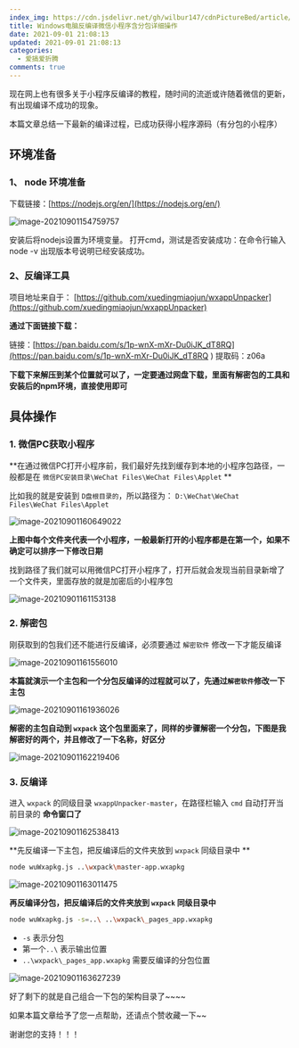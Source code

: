 ```yaml
---
index_img: https://cdn.jsdelivr.net/gh/wilbur147/cdnPictureBed/article/20210901163627.png
title: Windows电脑反编译微信小程序含分包详细操作
date: 2021-09-01 21:08:13
updated: 2021-09-01 21:08:13
categories:
  - 爱搞爱折腾
comments: true
---
```


现在网上也有很多关于小程序反编译的教程，随时间的流逝或许随着微信的更新，有出现编译不成功的现象。

本篇文章总结一下最新的编译过程，已成功获得小程序源码（有分包的小程序）



## 环境准备

### 1、 node 环境准备

下载链接：[https://nodejs.org/en/](https://nodejs.org/en/)

![image-20210901154759757](https://cdn.jsdelivr.net/gh/wilbur147/cdnPictureBed/article/20210901154800.png)



安装后将nodejs设置为环境变量。
打开cmd，测试是否安装成功：在命令行输入node -v 出现版本号说明已经安装成功。



### 2、反编译工具

项目地址来自于： [https://github.com/xuedingmiaojun/wxappUnpacker](https://github.com/xuedingmiaojun/wxappUnpacker) 



**通过下面链接下载：**

链接：[https://pan.baidu.com/s/1p-wnX-mXr-Du0iJK_dT8RQ](https://pan.baidu.com/s/1p-wnX-mXr-Du0iJK_dT8RQ ) 
提取码：z06a

**下载下来解压到某个位置就可以了，一定要通过网盘下载，里面有解密包的工具和安装后的npm环境，直接使用即可**



## 具体操作

### 1. 微信PC获取小程序

**在通过微信PC打开小程序前，我们最好先找到缓存到本地的小程序包路径，一般都是在 `微信PC安装目录\WeChat Files\WeChat Files\Applet` **

比如我的就是安装到 `D盘根目录的`，所以路径为： `D:\WeChat\WeChat Files\WeChat Files\Applet`

![image-20210901160649022](https://cdn.jsdelivr.net/gh/wilbur147/cdnPictureBed/article/20210901160649.png)



**上图中每个文件夹代表一个小程序，一般最新打开的小程序都是在第一个，如果不确定可以排序一下修改日期**



找到路径了我们就可以用微信PC打开小程序了，打开后就会发现当前目录新增了一个文件夹，里面存放的就是加密后的小程序包

![image-20210901161153138](https://cdn.jsdelivr.net/gh/wilbur147/cdnPictureBed/article/20210901161153.png)



### 2. 解密包

刚获取到的包我们还不能进行反编译，必须要通过 `解密软件` 修改一下才能反编译

![image-20210901161556010](https://cdn.jsdelivr.net/gh/wilbur147/cdnPictureBed/article/20210901161556.png) 





**本篇就演示一个主包和一个分包反编译的过程就可以了，先通过`解密软件`修改一下主包**

![image-20210901161936026](https://cdn.jsdelivr.net/gh/wilbur147/cdnPictureBed/article/20210901161936.png)



**解密的主包自动到 `wxpack` 这个包里面来了，同样的步骤解密一个分包，下图是我解密好的两个，并且修改了一下名称，好区分**

![image-20210901162219406](https://cdn.jsdelivr.net/gh/wilbur147/cdnPictureBed/article/20210901162219.png)





### 3. 反编译

进入 `wxpack` 的同级目录 `wxappUnpacker-master`，在路径栏输入 `cmd` 自动打开当前目录的 **命令窗口了**

![image-20210901162538413](https://cdn.jsdelivr.net/gh/wilbur147/cdnPictureBed/article/20210901162538.png)



**先反编译一下主包，把反编译后的文件夹放到 `wxpack` 同级目录中 **

```bash
node wuWxapkg.js ..\wxpack\master-app.wxapkg
```



![image-20210901163011475](https://cdn.jsdelivr.net/gh/wilbur147/cdnPictureBed/article/20210901163011.png)





**再反编译分包，把反编译后的文件夹放到 `wxpack` 同级目录中**

```bash
node wuWxapkg.js -s=..\ ..\wxpack\_pages_app.wxapkg
```

- `-s` 表示分包
- 第一个`..\` 表示输出位置
- `..\wxpack\_pages_app.wxapkg` 需要反编译的分包位置



![image-20210901163627239](https://cdn.jsdelivr.net/gh/wilbur147/cdnPictureBed/article/20210901163627.png)





好了剩下的就是自己组合一下包的架构目录了~~~~



如果本篇文章给予了您一点帮助，还请点个赞收藏一下~~

谢谢您的支持！！！











